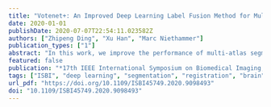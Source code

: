 ```yaml
---
title: "Votenet+: An Improved Deep Learning Label Fusion Method for Multi-Atlas Segmentation"
date: 2020-01-01
publishDate: 2020-07-07T22:54:11.023582Z
authors: ["Zhipeng Ding", "Xu Han", "Marc Niethammer"]
publication_types: ["1"]
abstract: "In this work, we improve the performance of multi-atlas segmentation (MAS) by integrating the recently proposed VoteNet model with the joint label fusion (JLF) approach. Specifically, we first illustrate that using a deep convolutional neural network to predict atlas probabilities can better distinguish correct atlas labels from incorrect ones than relying on image intensity difference as is typical in JLF. Motivated by this finding, we propose VoteNet+, an improved deep network to locally predict the probability of an atlas label to differ from the label of the target image. Furthermore, we show that JLF is more suitable for the VoteNet framework as a label fusion method than plurality voting. Lastly, we use Platt scaling to calibrate the probabilities of our new model. Results on LPBA40 3D MR brain images show that our proposed method can achieve better performance than VoteNet."
featured: false
publication: "*17th IEEE International Symposium on Biomedical Imaging, ISBI 2020, Iowa City, IA, USA, April 3-7, 2020*"
tags: ["ISBI", "deep learning", "segmentation", "registration", "brain"]
url_pdf: "https://doi.org/10.1109/ISBI45749.2020.9098493"
doi: "10.1109/ISBI45749.2020.9098493"
---
```


